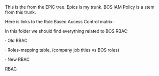 This is the from the EPIC tree.
Epics is my trunk.
BOS IAM Policy is a stem from this trunk.

Here is links to the Role Based Access Control matrix:

In this folder we should find everything related to BOS RBAC:

· Old RBAC

· Roles-mapping table, (company job titles vs BOS roles)

· New RBAC

[RBAC](https://drive.google.com/drive/folders/1AQKhpFw1D6JXBIpooilSWPlcAyAl7Dv4)
